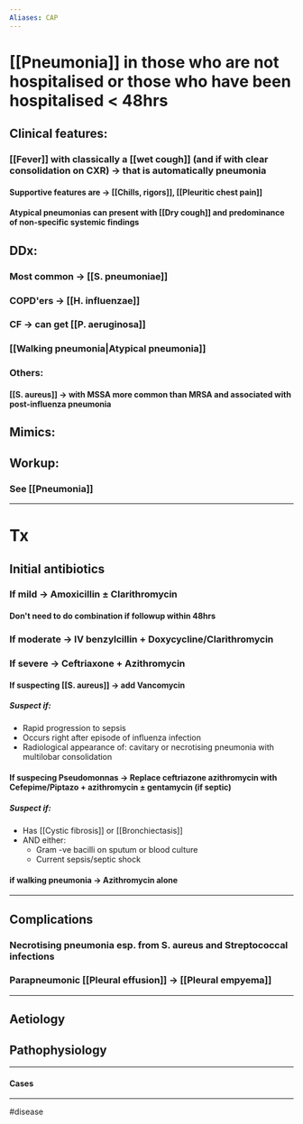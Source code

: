 ```yaml
---
Aliases: CAP
---
```

# [[Pneumonia]] in those who are not hospitalised or those who have been hospitalised < 48hrs
## Clinical features:
### [[Fever]] with classically a [[wet cough]] (and if with clear consolidation on CXR) -> that is automatically pneumonia
#### Supportive features are -> [[Chills, rigors]], [[Pleuritic chest pain]]
#### Atypical pneumonias can present with [[Dry cough]] and predominance of non-specific systemic findings
## DDx:
### Most common -> [[S. pneumoniae]]
### COPD'ers -> [[H. influenzae]]
### CF -> can get [[P. aeruginosa]]
### [[Walking pneumonia|Atypical pneumonia]]
### Others:
#### [[S. aureus]] -> with MSSA more common than MRSA and associated with post-influenza pneumonia
## Mimics:
###
## Workup:
### See [[Pneumonia]]
---
# Tx
## Initial antibiotics
### If mild -> Amoxicillin ± Clarithromycin
#### Don't need to do combination if followup within 48hrs
### If moderate -> IV benzylcillin + Doxycycline/Clarithromycin
### If severe -> Ceftriaxone + Azithromycin
#### If suspecting [[S. aureus]] -> add Vancomycin
##### Suspect if:
- Rapid progression to sepsis
- Occurs right after episode of influenza infection
- Radiological appearance of: cavitary or necrotising pneumonia with multilobar consolidation
#### If suspecing Pseudomonnas -> Replace ceftriazone azithromycin with Cefepime/Piptazo + azithromycin ± gentamycin (if septic)
##### Suspect if:
- Has [[Cystic fibrosis]] or [[Bronchiectasis]]
- AND either:
	- Gram -ve bacilli on sputum or blood culture
	- Current sepsis/septic shock
#### if walking pneumonia -> Azithromycin alone 

---
## Complications
### Necrotising pneumonia esp. from S. aureus and Streptococcal infections
### Parapneumonic [[Pleural effusion]] -> [[Pleural empyema]]

---
## Aetiology
## Pathophysiology

---
#### Cases


---
#disease 